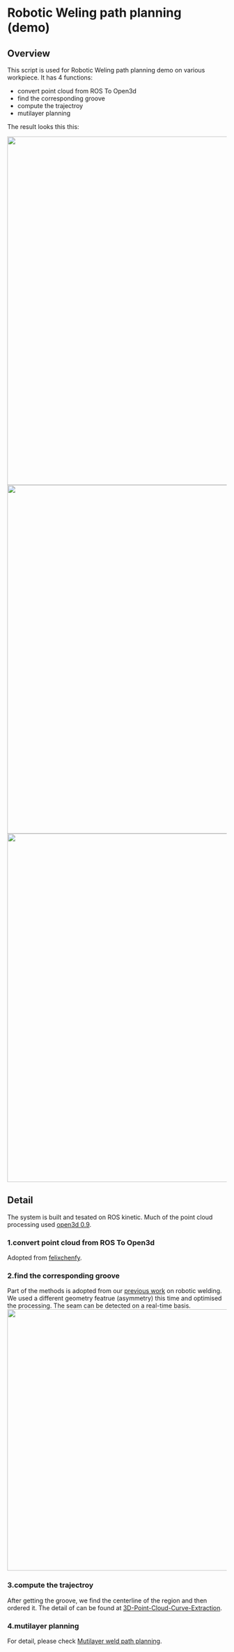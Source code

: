 # Robotic Weling path planning (demo)

## Overview
This script is used for Robotic Weling path planning demo on various workpiece.
It has 4 functions:     
* convert point cloud from ROS To Open3d
* find the corresponding groove
* compute the trajectroy
* mutilayer planning

The result looks this this:

<img src="https://github.com/romi-lab/robotic-welding-demo/blob/main/demo/1.gif" width="800" alt="">

<img src="https://github.com/romi-lab/robotic-welding-demo/blob/main/demo/2.gif" width="800" alt="">

<img src="https://github.com/romi-lab/robotic-welding-demo/blob/main/demo/3.gif" width="800" alt="">  


## Detail
The system is built and tesated on ROS kinetic. Much of the point cloud processing used [open3d 0.9](http://www.open3d.org/docs/0.9.0/introduction.html). 

### 1.convert point cloud from ROS To Open3d
Adopted from [felixchenfy](https://github.com/felixchenfy/open3d_ros_pointcloud_conversion).

### 2.find the corresponding groove
Part of the methods is adopted from our [previous work](https://github.com/romi-lab/weldingRobot-CNERC) on robotic welding.
We used a different geometry featrue (asymmetry) this time and optimised the processing.
The seam can be detected on a real-time basis.
<img src="https://github.com/romi-lab/robotic-welding-demo/blob/main/demo/detect.gif" width="600" alt="">  

### 3.compute the trajectroy
After getting the groove, we find the centerline of the region and then ordered it.
The detail of can be found at [3D-Point-Cloud-Curve-Extraction](https://github.com/aliadnani/3D-Point-Cloud-Curve-Extraction).

### 4.mutilayer planning
For detail, please check [Mutilayer weld path planning](https://github.com/romi-lab/mutilayer-weld-path-planning).
